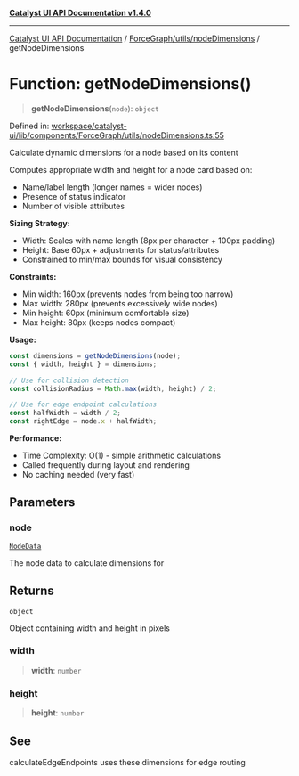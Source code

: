 [**Catalyst UI API Documentation v1.4.0**](../../../../README.md)

---

[Catalyst UI API Documentation](../../../../README.md) / [ForceGraph/utils/nodeDimensions](../README.md) / getNodeDimensions

# Function: getNodeDimensions()

> **getNodeDimensions**(`node`): `object`

Defined in: [workspace/catalyst-ui/lib/components/ForceGraph/utils/nodeDimensions.ts:55](https://github.com/TheBranchDriftCatalyst/catalyst-ui/blob/main/lib/components/ForceGraph/utils/nodeDimensions.ts#L55)

Calculate dynamic dimensions for a node based on its content

Computes appropriate width and height for a node card based on:

- Name/label length (longer names = wider nodes)
- Presence of status indicator
- Number of visible attributes

**Sizing Strategy:**

- Width: Scales with name length (8px per character + 100px padding)
- Height: Base 60px + adjustments for status/attributes
- Constrained to min/max bounds for visual consistency

**Constraints:**

- Min width: 160px (prevents nodes from being too narrow)
- Max width: 280px (prevents excessively wide nodes)
- Min height: 60px (minimum comfortable size)
- Max height: 80px (keeps nodes compact)

**Usage:**

```typescript
const dimensions = getNodeDimensions(node);
const { width, height } = dimensions;

// Use for collision detection
const collisionRadius = Math.max(width, height) / 2;

// Use for edge endpoint calculations
const halfWidth = width / 2;
const rightEdge = node.x + halfWidth;
```

**Performance:**

- Time Complexity: O(1) - simple arithmetic calculations
- Called frequently during layout and rendering
- No caching needed (very fast)

## Parameters

### node

[`NodeData`](../../../types/interfaces/NodeData.md)

The node data to calculate dimensions for

## Returns

`object`

Object containing width and height in pixels

### width

> **width**: `number`

### height

> **height**: `number`

## See

calculateEdgeEndpoints uses these dimensions for edge routing
